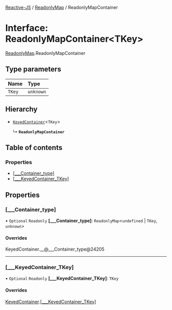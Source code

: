 [Reactive-JS](../README.md) / [ReadonlyMap](../modules/ReadonlyMap.md) / ReadonlyMapContainer

# Interface: ReadonlyMapContainer<TKey\>

[ReadonlyMap](../modules/ReadonlyMap.md).ReadonlyMapContainer

## Type parameters

| Name | Type |
| :------ | :------ |
| `TKey` | `unknown` |

## Hierarchy

- [`KeyedContainer`](types.KeyedContainer.md)<`TKey`\>

  ↳ **`ReadonlyMapContainer`**

## Table of contents

### Properties

- [[\_\_\_Container\_type]](ReadonlyMap.ReadonlyMapContainer.md#[___container_type])
- [[\_\_\_KeyedContainer\_TKey]](ReadonlyMap.ReadonlyMapContainer.md#[___keyedcontainer_tkey])

## Properties

### [\_\_\_Container\_type]

• `Optional` `Readonly` **[\_\_\_Container\_type]**: `ReadonlyMap`<`undefined` \| `TKey`, `unknown`\>

#### Overrides

KeyedContainer.\_\_@\_\_\_Container\_type@24205

___

### [\_\_\_KeyedContainer\_TKey]

• `Optional` `Readonly` **[\_\_\_KeyedContainer\_TKey]**: `TKey`

#### Overrides

[KeyedContainer](types.KeyedContainer.md).[[___KeyedContainer_TKey]](types.KeyedContainer.md#[___keyedcontainer_tkey])
